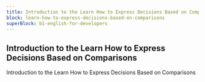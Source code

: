 ```yaml
---
title: Introduction to the Learn How to Express Decisions Based on Comparisons
block: learn-how-to-express-decisions-based-on-comparisons
superBlock: b1-english-for-developers
---
```


## Introduction to the Learn How to Express Decisions Based on Comparisons

Introduction to the Learn How to Express Decisions Based on Comparisons
